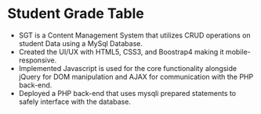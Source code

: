 # Student Grade Table

- SGT is a Content Management System that utilizes CRUD operations on student Data using a MySql Database.
- Created the UI/UX with HTML5, CSS3, and Boostrap4 making it mobile-responsive.
- Implemented Javascript is used for the core functionality alongside jQuery for DOM manipulation and AJAX for communication with the PHP back-end.
- Deployed a PHP back-end that uses mysqli prepared statements to safely interface with the database.

